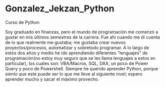 # Gonzalez_Jekzan_Python
Curso de Python

Soy graduado en finanzas, pero el mundo de programación me comenzó a gustar en mis últimos semestres de la carrera. Fue ahí cuando me di cuenta de lo que realmente me gustaba; me gustaba crear nuevos proyectos/procesos, automatizar y sobretodo programar. A lo largo de estos dos años y medio he ido aprendiendo diferentes "lenguajes" de programación(no estoy muy seguro que se les llama lenguajes a estos en particular), los cuales son: VBA/Macros, SQL, DAX, un poco de Power Query y poco de Powershell. Siempre he querido aprender Python, porque siento que este puede ser lo que me lleve al siguiente nivel; espero aprender mucho y sacar el máximo provecho.
